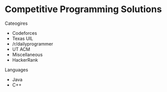 # Competitive Programming Solutions

Cateogires
- Codeforces
- Texas UIL
- /r/dailyprogrammer
- UT ACM
- Miscellaneous
- HackerRank

Languages
- Java
- C++
